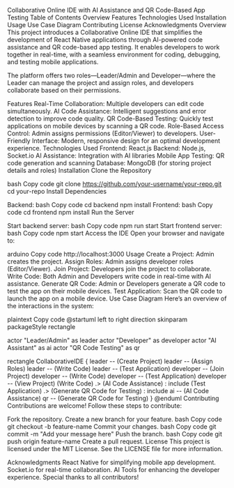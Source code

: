 Collaborative Online IDE with AI Assistance and QR Code-Based App Testing
Table of Contents
Overview
Features
Technologies Used
Installation
Usage
Use Case Diagram
Contributing
License
Acknowledgments
Overview
This project introduces a Collaborative Online IDE that simplifies the development of React Native applications through AI-powered code assistance and QR code-based app testing. It enables developers to work together in real-time, with a seamless environment for coding, debugging, and testing mobile applications.

The platform offers two roles—Leader/Admin and Developer—where the Leader can manage the project and assign roles, and developers collaborate based on their permissions.

Features
Real-Time Collaboration: Multiple developers can edit code simultaneously.
AI Code Assistance: Intelligent suggestions and error detection to improve code quality.
QR Code-Based Testing: Quickly test applications on mobile devices by scanning a QR code.
Role-Based Access Control: Admin assigns permissions (Editor/Viewer) to developers.
User-Friendly Interface: Modern, responsive design for an optimal development experience.
Technologies Used
Frontend: React.js
Backend: Node.js, Socket.io
AI Assistance: Integration with AI libraries
Mobile App Testing: QR code generation and scanning
Database: MongoDB (for storing project details and roles)
Installation
Clone the Repository

bash
Copy code
git clone https://github.com/your-username/your-repo.git
cd your-repo
Install Dependencies

Backend:
bash
Copy code
cd backend
npm install
Frontend:
bash
Copy code
cd frontend
npm install
Run the Server

Start backend server:
bash
Copy code
npm run start
Start frontend server:
bash
Copy code
npm start
Access the IDE
Open your browser and navigate to:

arduino
Copy code
http://localhost:3000
Usage
Create a Project: Admin creates the project.
Assign Roles: Admin assigns developer roles (Editor/Viewer).
Join Project: Developers join the project to collaborate.
Write Code: Both Admin and Developers write code in real-time with AI assistance.
Generate QR Code: Admin or Developers generate a QR code to test the app on their mobile devices.
Test Application: Scan the QR code to launch the app on a mobile device.
Use Case Diagram
Here’s an overview of the interactions in the system:

plaintext
Copy code
@startuml
left to right direction
skinparam packageStyle rectangle

actor "Leader/Admin" as leader
actor "Developer" as developer
actor "AI Assistant" as ai
actor "QR Code Testing" as qr

rectangle CollaborativeIDE {
  leader -- (Create Project)
  leader -- (Assign Roles)
  leader -- (Write Code)
  leader -- (Test Application)
  developer -- (Join Project)
  developer -- (Write Code)
  developer -- (Test Application)
  developer -- (View Project)
  (Write Code) .> (AI Code Assistance) : include
  (Test Application) .> (Generate QR Code for Testing) : include
  ai -- (AI Code Assistance)
  qr -- (Generate QR Code for Testing)
}
@enduml
Contributing
Contributions are welcome! Follow these steps to contribute:

Fork the repository.
Create a new branch for your feature.
bash
Copy code
git checkout -b feature-name
Commit your changes.
bash
Copy code
git commit -m "Add your message here"
Push the branch.
bash
Copy code
git push origin feature-name
Create a pull request.
License
This project is licensed under the MIT License. See the LICENSE file for more information.

Acknowledgments
React Native for simplifying mobile app development.
Socket.io for real-time collaboration.
AI Tools for enhancing the developer experience.
Special thanks to all contributors!